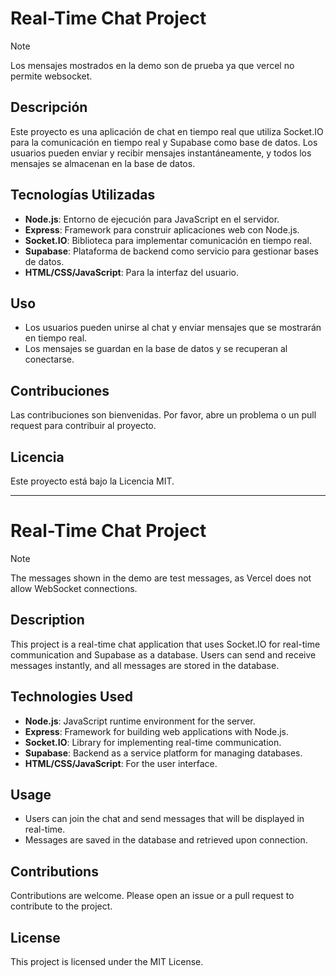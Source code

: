 # Real-Time Chat Project

> [!NOTE]
> Los mensajes mostrados en la demo son de prueba ya que vercel no permite websocket.

## Descripción

Este proyecto es una aplicación de chat en tiempo real que utiliza Socket.IO para la comunicación en tiempo real y Supabase como base de datos. Los usuarios pueden enviar y recibir mensajes instantáneamente, y todos los mensajes se almacenan en la base de datos.

## Tecnologías Utilizadas

- **Node.js**: Entorno de ejecución para JavaScript en el servidor.
- **Express**: Framework para construir aplicaciones web con Node.js.
- **Socket.IO**: Biblioteca para implementar comunicación en tiempo real.
- **Supabase**: Plataforma de backend como servicio para gestionar bases de datos.
- **HTML/CSS/JavaScript**: Para la interfaz del usuario.

## Uso

- Los usuarios pueden unirse al chat y enviar mensajes que se mostrarán en tiempo real.
- Los mensajes se guardan en la base de datos y se recuperan al conectarse.

## Contribuciones

Las contribuciones son bienvenidas. Por favor, abre un problema o un pull request para contribuir al proyecto.

## Licencia

Este proyecto está bajo la Licencia MIT.

---

# Real-Time Chat Project

> [!NOTE]
> The messages shown in the demo are test messages, as Vercel does not allow WebSocket connections.

## Description

This project is a real-time chat application that uses Socket.IO for real-time communication and Supabase as a database. Users can send and receive messages instantly, and all messages are stored in the database.

## Technologies Used

- **Node.js**: JavaScript runtime environment for the server.
- **Express**: Framework for building web applications with Node.js.
- **Socket.IO**: Library for implementing real-time communication.
- **Supabase**: Backend as a service platform for managing databases.
- **HTML/CSS/JavaScript**: For the user interface.

## Usage

- Users can join the chat and send messages that will be displayed in real-time.
- Messages are saved in the database and retrieved upon connection.

## Contributions

Contributions are welcome. Please open an issue or a pull request to contribute to the project.

## License

This project is licensed under the MIT License.
